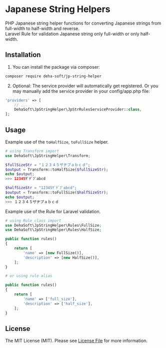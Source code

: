 # Japanese String Helpers

PHP Japanese string helper functions for converting Japanese strings from full-width to half-width and reverse.<br/>
Laravel Rule for validation Japanese string only full-width or only half-width.

## Installation

1. You can install the package via composer:

```bash
composer require deha-soft/jp-string-helper
```

2. Optional: The service provider will automatically get registered. Or you may manually add the service provider in your config/app.php file:

```php
'providers' => [
    // ...
    DehaSoft\JpStringHelper\JpStrRulesServiceProvider::class,
];
```

## Usage

Example use of the `toHalfSize`, `toFullSize` helper.

``` php
# using Transform import
use DehaSoft\JpStringHelper\Transform;

$fullSizeStr = "１２３４５ザヂプａｂｃｄ";
$output = Transform::toHalfSize($fullSizeStr);
echo $output;
>>> 12345ｻﾞﾁﾞﾌﾟabcd

$halfSizeStr = "12345ｻﾞﾁﾞﾌﾟabcd";
$output = Transform::toFullSize($halfSizeStr);
echo $output;
>>> １２３４５ザヂプａｂｃｄ
```

Example use of the Rule for Laravel validation.

``` php
# using Rule class import
use DehaSoft\JpStringHelper\Rules\FullSize;
use DehaSoft\JpStringHelper\Rules\HalfSize;

public function rules()
{
    return [
        'name' => [new FullSize()],
        'description' => [new HalfSize()],
    ];
}
```

```php
# or using rule alias

public function rules()
{
    return [
        'name' => ['full_size'],
        'description' => ['half_size'],
    ];
}
```
## License

The MIT License (MIT). Please see [License File](LICENSE.md) for more information.